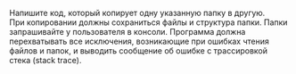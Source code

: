 Напишите код, который копирует одну указанную папку в другую.  
При копировании должны сохраниться файлы и структура папки.
Папки запрашивайте у пользователя в консоли.
Программа должна перехватывать все исключения, возникающие при ошибках чтения файлов и папок, и выводить сообщение об ошибке с трассировкой стека (stack trace).
